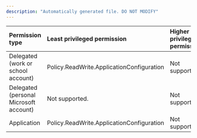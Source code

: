 ```yaml
---
description: "Automatically generated file. DO NOT MODIFY"
---
```


|Permission type|Least privileged permission|Higher privileged permissions|
|:---|:---|:---|
|Delegated (work or school account)|Policy.ReadWrite.ApplicationConfiguration|Not supported.|
|Delegated (personal Microsoft account)|Not supported.|Not supported.|
|Application|Policy.ReadWrite.ApplicationConfiguration|Not supported.|

